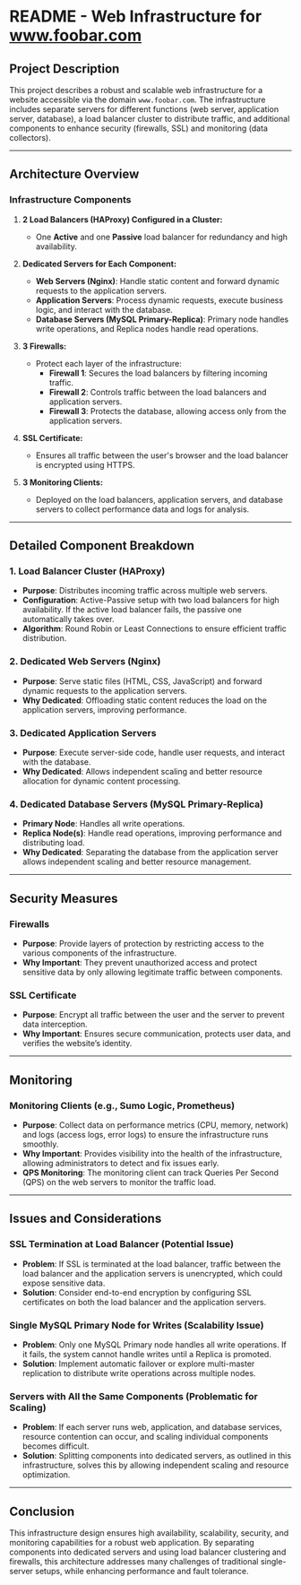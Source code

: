 
# README - Web Infrastructure for www.foobar.com

## Project Description

This project describes a robust and scalable web infrastructure for a website accessible via the domain `www.foobar.com`. The infrastructure includes separate servers for different functions (web server, application server, database), a load balancer cluster to distribute traffic, and additional components to enhance security (firewalls, SSL) and monitoring (data collectors).

---

## Architecture Overview

### Infrastructure Components

1. **2 Load Balancers (HAProxy) Configured in a Cluster:**
   - One **Active** and one **Passive** load balancer for redundancy and high availability.
   
2. **Dedicated Servers for Each Component:**
   - **Web Servers (Nginx)**: Handle static content and forward dynamic requests to the application servers.
   - **Application Servers**: Process dynamic requests, execute business logic, and interact with the database.
   - **Database Servers (MySQL Primary-Replica)**: Primary node handles write operations, and Replica nodes handle read operations.

3. **3 Firewalls:**
   - Protect each layer of the infrastructure:
     - **Firewall 1**: Secures the load balancers by filtering incoming traffic.
     - **Firewall 2**: Controls traffic between the load balancers and application servers.
     - **Firewall 3**: Protects the database, allowing access only from the application servers.

4. **SSL Certificate:**
   - Ensures all traffic between the user's browser and the load balancer is encrypted using HTTPS.

5. **3 Monitoring Clients:**
   - Deployed on the load balancers, application servers, and database servers to collect performance data and logs for analysis.

---

## Detailed Component Breakdown

### 1. Load Balancer Cluster (HAProxy)
- **Purpose**: Distributes incoming traffic across multiple web servers.
- **Configuration**: Active-Passive setup with two load balancers for high availability. If the active load balancer fails, the passive one automatically takes over.
- **Algorithm**: Round Robin or Least Connections to ensure efficient traffic distribution.

### 2. Dedicated Web Servers (Nginx)
- **Purpose**: Serve static files (HTML, CSS, JavaScript) and forward dynamic requests to the application servers.
- **Why Dedicated**: Offloading static content reduces the load on the application servers, improving performance.

### 3. Dedicated Application Servers
- **Purpose**: Execute server-side code, handle user requests, and interact with the database.
- **Why Dedicated**: Allows independent scaling and better resource allocation for dynamic content processing.

### 4. Dedicated Database Servers (MySQL Primary-Replica)
- **Primary Node**: Handles all write operations.
- **Replica Node(s)**: Handle read operations, improving performance and distributing load.
- **Why Dedicated**: Separating the database from the application server allows independent scaling and better resource management.

---

## Security Measures

### Firewalls
- **Purpose**: Provide layers of protection by restricting access to the various components of the infrastructure.
- **Why Important**: They prevent unauthorized access and protect sensitive data by only allowing legitimate traffic between components.

### SSL Certificate
- **Purpose**: Encrypt all traffic between the user and the server to prevent data interception.
- **Why Important**: Ensures secure communication, protects user data, and verifies the website’s identity.

---

## Monitoring

### Monitoring Clients (e.g., Sumo Logic, Prometheus)
- **Purpose**: Collect data on performance metrics (CPU, memory, network) and logs (access logs, error logs) to ensure the infrastructure runs smoothly.
- **Why Important**: Provides visibility into the health of the infrastructure, allowing administrators to detect and fix issues early.
- **QPS Monitoring**: The monitoring client can track Queries Per Second (QPS) on the web servers to monitor the traffic load.

---

## Issues and Considerations

### SSL Termination at Load Balancer (Potential Issue)
- **Problem**: If SSL is terminated at the load balancer, traffic between the load balancer and the application servers is unencrypted, which could expose sensitive data.
- **Solution**: Consider end-to-end encryption by configuring SSL certificates on both the load balancer and the application servers.

### Single MySQL Primary Node for Writes (Scalability Issue)
- **Problem**: Only one MySQL Primary node handles all write operations. If it fails, the system cannot handle writes until a Replica is promoted.
- **Solution**: Implement automatic failover or explore multi-master replication to distribute write operations across multiple nodes.

### Servers with All the Same Components (Problematic for Scaling)
- **Problem**: If each server runs web, application, and database services, resource contention can occur, and scaling individual components becomes difficult.
- **Solution**: Splitting components into dedicated servers, as outlined in this infrastructure, solves this by allowing independent scaling and resource optimization.

---

## Conclusion

This infrastructure design ensures high availability, scalability, security, and monitoring capabilities for a robust web application. By separating components into dedicated servers and using load balancer clustering and firewalls, this architecture addresses many challenges of traditional single-server setups, while enhancing performance and fault tolerance.